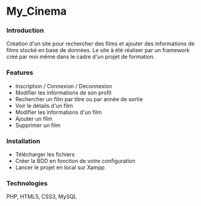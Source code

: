 # My_Cinema

### Introduction

Création d'un site pour rechercher des films et ajouter des informations de films stocké en base de données. Le site à été réaliser par un framework créé par moi même dans le cadre d'un projet de formation.

### Features

- Inscription / Connexion / Deconnexion
- Modifier les informations de son profil
- Rechercher un film par titre ou par année de sortie
- Voir le détails d'un film
- Modifier les informations d'un film
- Ajouter un film
- Supprimer un film

### Installation

- Télécharger les fichiers
- Créer la BDD en fonction de votre configuration
- Lancer le projet en local sur Xampp

### Technologies

PHP, HTML5, CSS3, MySQL